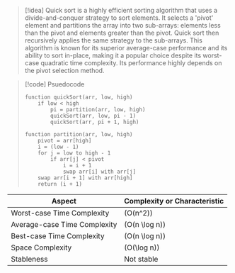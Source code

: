 > [!idea]
> Quick sort is a highly efficient sorting algorithm that uses a divide-and-conquer strategy to sort elements. It selects a 'pivot' element and partitions the array into two sub-arrays: elements less than the pivot and elements greater than the pivot. Quick sort then recursively applies the same strategy to the sub-arrays. This algorithm is known for its superior average-case performance and its ability to sort in-place, making it a popular choice despite its worst-case quadratic time complexity. Its performance highly depends on the pivot selection method.

> [!code] Psuedocode
> ```
> function quickSort(arr, low, high)
>     if low < high
>         pi = partition(arr, low, high)
>         quickSort(arr, low, pi - 1)
>         quickSort(arr, pi + 1, high)
> 
> function partition(arr, low, high)
>     pivot = arr[high]
>     i = (low - 1)
>     for j = low to high - 1
>         if arr[j] < pivot
>             i = i + 1
>             swap arr[i] with arr[j]
>     swap arr[i + 1] with arr[high]
>     return (i + 1)
> ```

| Aspect                           | Complexity or Characteristic       |
| -------------------------------- | ---------------------------------- |
| Worst-case Time Complexity   | \(O(n^2)\)                         |
| Average-case Time Complexity | \(O(n \log n)\)                    |
| Best-case Time Complexity    | \(O(n \log n)\)                    |
| Space Complexity             | \(O(\log n)\)                      |
| Stableness                   | Not stable                         |
